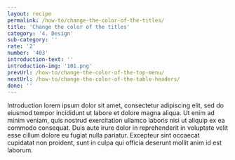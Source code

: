 ```yaml
---
layout: recipe
permalink: /how-to/change-the-color-of-the-titles/
title: 'Change the color of the titles'
category: '4. Design'
sub-category: ''
rate: '2'
number: '403'
introduction-text: ''
introduction-img: '101.png'
prevUrl: /how-to/change-the-color-of-the-top-menu/
nextUrl: /how-to/change-the-color-of-the-table-headers/
done: ''
---
```


Introduction lorem ipsum dolor sit amet, consectetur adipiscing elit, sed do eiusmod tempor incididunt ut labore et dolore magna aliqua. Ut enim ad minim veniam, quis nostrud exercitation ullamco laboris nisi ut aliquip ex ea commodo consequat. Duis aute irure dolor in reprehenderit in voluptate velit esse cillum dolore eu fugiat nulla pariatur. Excepteur sint occaecat cupidatat non proident, sunt in culpa qui officia deserunt mollit anim id est laborum.


